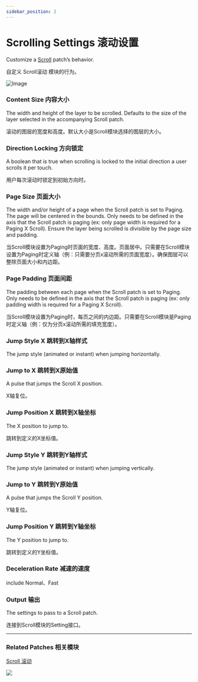```yaml
---
sidebar_position: 2
---
```


# Scrolling Settings 滚动设置

Customize a [Scroll](./Scroll.md) patch’s behavior.

自定义 Scroll滚动 模块的行为。

![Image](https://s3.us-west-2.amazonaws.com/secure.notion-static.com/cc75e49c-58ed-47d6-84b8-9adf6d7d3325/Untitled.png?X-Amz-Algorithm=AWS4-HMAC-SHA256&X-Amz-Content-Sha256=UNSIGNED-PAYLOAD&X-Amz-Credential=AKIAT73L2G45EIPT3X45%2F20220602%2Fus-west-2%2Fs3%2Faws4_request&X-Amz-Date=20220602T171145Z&X-Amz-Expires=86400&X-Amz-Signature=6ecf27502a1e0189e3af5f6f9e410b7daee156e51792090fd95730695035fcd1&X-Amz-SignedHeaders=host&response-content-disposition=filename%20%3D%22Untitled.png%22&x-id=GetObject)

### Content Size 内容大小

The width and height of the layer to be scrolled. Defaults to the size of the layer selected in the accompanying Scroll patch.

滚动的图层的宽度和高度。默认大小是Scroll模块选择的图层的大小。

### Direction Locking 方向锁定

A boolean that is true when scrolling is locked to the initial direction a user scrolls it per touch.

用户每次滚动时锁定到初始方向时。

### Page Size 页面大小

The width and/or height of a page when the Scroll patch is set to Paging. The page will be centered in the bounds. Only needs to be defined in the axis that the Scroll patch is paging (ex: only page width is required for a Paging X Scroll). Ensure the layer being scrolled is divisible by the page size and padding.

当Scroll模块设置为Paging时页面的宽度、高度。页面居中。只需要在Scroll模块设置为Paging时定义轴（例：只需要分页x滚动所需的页面宽度）。确保图层可以整除页面大小和内边距。

### Page Padding 页面间距

The padding between each page when the Scroll patch is set to Paging. Only needs to be defined in the axis that the Scroll patch is paging (ex: only padding width is required for a Paging X Scroll).

当Scroll模块设置为Paging时，每页之间的内边距。只需要在Scroll模块是Paging时定义轴（例：仅为分页x滚动所需的填充宽度）。

### Jump Style X 跳转到X轴样式

The jump style (animated or instant) when jumping horizontally.

### Jump to X 跳转到X原始值

A pulse that jumps the Scroll X position.

X轴复位。

### Jump Position X 跳转到X轴坐标

The X position to jump to.

跳转到定义的X坐标值。

### Jump Style Y 跳转到Y轴样式

The jump style (animated or instant) when jumping vertically.

### Jump to Y 跳转到Y原始值

A pulse that jumps the Scroll Y position.

Y轴复位。

### Jump Position Y 跳转到Y轴坐标

The Y position to jump to.

跳转到定义的Y坐标值。

### Deceleration Rate 减速的速度

include Normal、Fast

### Output 输出

The settings to pass to a Scroll patch.

连接到Scroll模块的Setting接口。

------

### Related Patches 相关模块

[Scroll 滚动](./Scroll.md)

![](https://s3.us-west-2.amazonaws.com/secure.notion-static.com/ffedcfd3-203c-4cbc-8e70-5fd5ff9d24f0/Untitled.png?X-Amz-Algorithm=AWS4-HMAC-SHA256&X-Amz-Content-Sha256=UNSIGNED-PAYLOAD&X-Amz-Credential=AKIAT73L2G45EIPT3X45%2F20220602%2Fus-west-2%2Fs3%2Faws4_request&X-Amz-Date=20220602T171152Z&X-Amz-Expires=86400&X-Amz-Signature=af5a072878be30e0ce88b2eddab5fd4bfff7c7a8fcd175510511c3a319a4e6be&X-Amz-SignedHeaders=host&response-content-disposition=filename%20%3D%22Untitled.png%22&x-id=GetObject)
